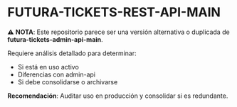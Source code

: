# FUTURA-TICKETS-REST-API-MAIN

⚠️ **NOTA**: Este repositorio parece ser una versión alternativa o duplicada de **futura-tickets-admin-api-main**.

Requiere análisis detallado para determinar:
- Si está en uso activo
- Diferencias con admin-api
- Si debe consolidarse o archivarse

**Recomendación**: Auditar uso en producción y consolidar si es redundante.
